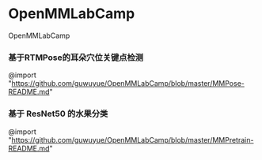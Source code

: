 # OpenMMLabCamp
OpenMMLabCamp

### 基于RTMPose的耳朵穴位关键点检测

@import "https://github.com/guwuyue/OpenMMLabCamp/blob/master/MMPose-README.md"



### 基于 ResNet50 的水果分类

@import "https://github.com/guwuyue/OpenMMLabCamp/blob/master/MMPretrain-README.md"
